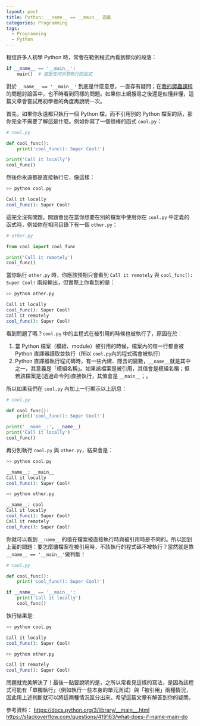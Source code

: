 ```yaml
---
layout: post
title: Python: __name__ == __main__ 涵義
categories: Programming
tags:
  - Programming
  - Python
---
```


相信許多人初學 Python 時，常會在範例程式內看到類似的段落：

```python
if __name__ == '__main__':
    main()  # 或是任何你想執行的函式
```

對於 `__name__ == '__main__'` 到底是什麼意思，一直存有疑問；在[我的爬蟲課程](https://hahow.in/cr/python-web-crawler)的問題討論區中，也不時看到同樣的問題。如果你上網搜尋之後還是似懂非懂，這篇文章會嘗試用初學者的角度再說明一次。

首先，如果你永遠都只執行一個 Python 檔，而不引用別的 Python 檔案的話，那你完全不需要了解這是什麼。例如你寫了一個很棒的函式 `cool.py`：

```python
# cool.py

def cool_func():
    print('cool_func(): Super Cool!')

print('Call it locally')
cool_func()
```

然後你永遠都是直接執行它，像這樣：

```bash
>> python cool.py

Call it locally
cool_func(): Super Cool!
```

這完全沒有問題。問題會出在當你想要在別的檔案中使用你在 `cool.py` 中定義的函式時，例如你在相同目錄下有一個 `other.py`：

```python
# other.py

from cool import cool_func

print('Call it remotely')
cool_func()
```

當你執行 `other.py` 時，你應該預期只會看到 `Call it remotely` 與 `cool_func(): Super Cool!` 兩段輸出，但實際上你看到的是：

```bash
>> python other.py

Call it locally
cool_func(): Super Cool!
Call it remotely
cool_func(): Super Cool!
```

看到問題了嗎？`cool.py` 中的主程式在被引用的時候也被執行了，原因在於：

1. 當 Python 檔案（模組、module）被引用的時候，檔案內的每一行都會被 Python 直譯器讀取並執行（所以 `cool.py`內的程式碼會被執行）
2. Python 直譯器執行程式碼時，有一些內建、隱含的變數，`__name__`就是其中之一，其意義是「模組名稱」。如果該檔案是被引用，其值會是模組名稱；但若該檔案是(透過命令列)直接執行，其值會是 `__main__`；。

所以如果我們在 `cool.py` 內加上一行顯示以上訊息：

```python
# cool.py

def cool_func():
    print('cool_func(): Super Cool!')

print('__name__:', __name__)
print('Call it locally')
cool_func()
```

再分別執行 `cool.py` 與 `other.py`，結果會是：

```bash
>> python cool.py

__name__: __main__
Call it locally
cool_func(): Super Cool!

>> python other.py

__name__: cool
Call it locally
cool_func(): Super Cool!
Call it remotely
cool_func(): Super Cool!
```

你就可以看到 `__name__` 的值在檔案被直接執行時與被引用時是不同的。所以回到上面的問題：要怎麼讓檔案在被引用時，不該執行的程式碼不被執行？當然就是靠 `__name__ == '__main__'`做判斷！

```python
# cool.py

def cool_func():
    print('cool_func(): Super Cool!')

if __name__ == '__main__':
    print('Call it locally')
    cool_func()
```

執行結果是:

```bash
>> python cool.py

Call it locally
cool_func(): Super Cool!

>> python other.py

Call it remotely
cool_func(): Super Cool!
```

問題就完美解決了！最後一點要說明的是，之所以常看見這樣的寫法，是因為該程式可能有「單獨執行」（例如執行一些本身的單元測試）與「被引用」兩種情況，因此用上述判斷就可以將這兩種情況區分出來。希望這篇文章有解答到你的疑問。

參考資料：
<https://docs.python.org/3/library/__main__.html>
<https://stackoverflow.com/questions/419163/what-does-if-name-main-do>
